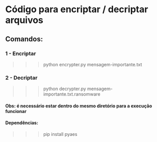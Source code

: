 # Código para encriptar / decriptar arquivos

## Comandos:

### 1 - Encriptar
>>> python encrypter.py mensagem-importante.txt

### 2 - Decriptar
>>> python decrypter.py mensagem-importante.txt.ransomware

#### Obs: é necessário estar dentro do mesmo diretório para a execução funcionar

#### Dependências: 
>>> pip install pyaes